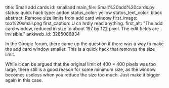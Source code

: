 title: Small add cards
id: smalladd
main_file: Small%20add%20cards.py
status: quick hack
type: addon
status_color: yellow
status_text_color: black
abstract: Remove size limits from add card window
first_image: too%20small.png
first_caption: U cn hrdly read anything.
first_alt: "The add card window, reduced in size to about 197 by 122
pixel. The edit fields are invisible."
ankiweb_id: 3285086934

In the Google forum, there came up the question if there was a way to
make the add card window smaller. This is a quick hack that removes
the size limit.

While it can be argued that the original limit of 400 &times; 400
pixels was too large, there still is a good reason for some minimum
size, as the window becomes useless when you reduce the size too
much. Just make it bigger again in this case.
